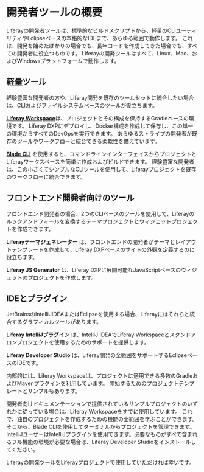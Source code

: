 # 開発者ツールの概要

Liferayの開発者ツールは、標準的なビルドスクリプトから、軽量のCLIユーティリティやEclipseベースの本格的なIDEまで、あらゆる範囲で動作します。 これは、開発を始めたばかりの場合でも、長年コードを作成してきた場合でも、すべての開発者に役立つものです。 Liferayの開発ツールはすべて、Linux、Mac、およびWindowsプラットフォームで動作します。

<a name="lightweight-tools" />

## 軽量ツール

経験豊富な開発者の方や、Liferay開発を既存のツールセットに統合したい場合は、CLIおよびファイルシステムベースのツールが役立ちます。

[**Liferay Workspace**](./liferay-workspace/what-is-liferay-workspace.md)は、プロジェクトとその構成を保持するGradleベースの環境です。 Liferay DXPにデプロイし、Docker構成を作成して保存し、この単一の環境からすべてのDevOpsを実行できます。 あらゆるストライプの開発者が既存のツールやワークフローと統合できる柔軟性を備えています。

[**Blade CLI**](./blade-cli/installing-and-updating-blade-cli.md) を使用すると、コマンドラインインターフェイスからプロジェクトとLiferayワークスペースを簡単に作成およびビルドできます。 経験豊富な開発者は、この小さくてシンプルなCLIツールを使用して、Liferayプロジェクトを既存のワークフローに統合できます。

<a name="tools-for-front-end-developers" />

## フロントエンド開発者向けのツール

フロントエンド開発者の場合、2つのCLIベースのツールを使用して、Liferayのルックアンドフィールを変換するテーマプロジェクトとウィジェットプロジェクトを作成できます。

**Liferayテーマジェネレーター** は、フロントエンドの開発者がテーマとレイアウトテンプレートを作成して、Liferay DXPベースのサイトの外観を定義するのに役立ちます。

**Liferay JS Generator** は、Liferay DXPに展開可能なJavaScriptベースのウィジェットのプロジェクトを作成します。

<a name="ides-and-plugins" />

## IDEとプラグイン

JetBrainsのIntelliJIDEAまたはEclipseを使用する場合、Liferayにはそれらと統合するグラフィカルツールがあります。

**Liferay IntelliJプラグイン** は、IntelliJ IDEAでLiferay Workspaceとスタンドアロンプロジェクトを使用するためのサポートを提供します。

**Liferay Developer Studio** は、Liferay開発の全範囲をサポートするEclipseベースのIDEです。

内部的には、Liferay Workspaceは、プロジェクトに適用できる多数のGradleおよびMavenプラグインを利用しています。 開始するためのプロジェクトテンプレートとサンプルもあります。

開発者向けドキュメンテーションで提供されているサンプルプロジェクトのいずれかに従っている場合は、Liferay Workspaceをすでに使用しています。 これで、独自のプロジェクトを作成するための機能の全範囲を学ぶことができます。 そこから、Blade CLIを使用してターミナルからプロジェクトを管理できます。 IntelliJユーザーはIntelliJプラグインを使用できます。必要なものがすべて含まれるフル機能の環境が必要な場合は、Liferay Developer Studioをインストールしてください。

Liferayの開発ツールをLiferayプロジェクトで使用していただければ幸いです。
